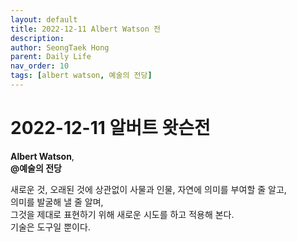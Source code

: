 ```yaml
---
layout: default
title: 2022-12-11 Albert Watson 전
description:  
author: SeongTaek Hong
parent: Daily Life 
nav_order: 10 
tags: [albert watson, 예술의 전당] 
---
```


# 2022-12-11 알버트 왓슨전
**Albert Watson**,  
**@예술의 전당**  

새로운 것, 오래된 것에 상관없이 사물과 인물, 자연에 의미를 부여할 줄 알고,  
의미를 발굴해 낼 줄 알며,  
그것을 제대로 표현하기 위해 새로운 시도를 하고 적용해 본다.  
기술은 도구일 뿐이다.  

